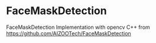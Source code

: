 # FaceMaskDetection
FaceMaskDetection Implementation with opencv C++
from https://github.com/AIZOOTech/FaceMaskDetection
